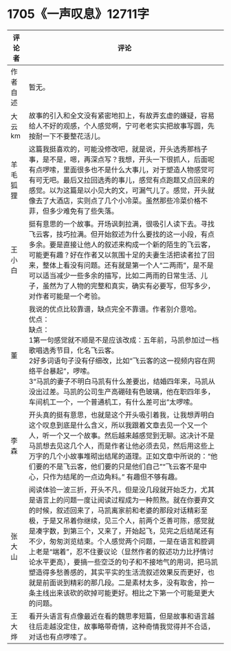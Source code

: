 # 1705《一声叹息》12711字

评论者 | 评论 |
|---|---|
作者自述|暂无。
大云km|故事的引入和全文没有紧密地扣上，有故弄玄虚的嫌疑，容易给人不好的观感，个人感觉啊，宁可老老实实把故事写圆，先按耐一下不要整花活儿。
羊毛狐狸|这篇我挺喜欢的，可能没修改吧，就是说，开头选秀那档子事，是不是，嗯，再深点写？我想，开头一下很抓人，后面呢有点啰嗦，里面很多也不是什么大事儿，对于塑造人物感觉可有可无吧。最后又拉回选秀的事儿，感觉有点跑题又点回来的感觉。以为这篇是以小见大的文，可漏气儿了。感觉，开头就像去了大酒店，实则点了几个小冷菜。虽然那些冷菜价格不菲，但多少难免有了些失落。
王小白|挺有意思的一个故事。开场讽刺拉满，很吸引人读下去。寻找飞云客，技巧拉满。但开始叙述为什么要找的这一小段，有点多余。要是直接让他人的叙述来构成一个新的陌生的飞云客，可能更有趣？好在作者又以氛围十足的夫妻生活把读者拉了回来，整体上看没有问题。还有就是第一个人“二两雨”，是不是可以适当减少一些多余的描写，比如二两雨的日常生活、儿子，虽然为了人物的完整和真实，确实有必要写，但写多少，对作者可能是一个考验。
董|我说的优点比较靠谱，缺点完全不靠谱。作者别介意哈。<br/>优点：<br/>缺点：<br/>1第一句感觉就不顺是不是应该改成：五年前，马凯参加过一档歌唱选秀节目，化名飞云客。<br/>2好多词语句子没有仔细改，比如“飞云客的这一视频内容在网络平台暴起”，啰嗦。<br/>3“马凯的妻子不明白马凯有什么差要出，结婚四年来，马凯从没出过差。马凯的公司生产高硼硅有色玻璃，他在职四年多，车间机工一个，一个普通机工，有什么差可出”太啰嗦。
李森|开头真的挺有意思，也就是这个开头吸引着我，让我想弄明白这个叹息到底是什么含义，所以我跟着文章去见一个又一个人，听一个又一个故事。然后越来越感觉到无聊。这决计不是马凯想去见这几个人，而是作者让他必须去见，然后用这些上万字的几个小故事堆砌出结尾的道理。正如文章中所说的：“他们要的不是飞云客，他们要的只是他们自己”“飞云客不是中心，只作为结尾的一点边角料。” 有趣但不够有趣。
张大山|阅读体验一波三折，开头不凡，但是没几段就开始乏力，尤其是语言上的问题一度让阅读过程成为一种煎熬。就在你要弃文的时候，叙述回来了，马凯离家前和老婆的那段对话精彩至极，于是又吊着你继续，见三个人，前两个乏善可陈，感觉就是凑字数，到第三个，又来了，开始起飞，见完之后结尾还有不少，匆匆浏览结束。个人感觉两个问题，一是在语言和腔调上老是“端着”，忍不住要议论（显然作者的叙述功力比抒情讨论水平更高），要搞一些空泛的句子和不接地气的用词，把马凯塑造得多愁善感的，其实平实的生活流叙述效果反而更好，也就是前面说到精彩的那几段。二是素材太多，没有取舍，拎一条主线出来该砍的砍掉可能更好。相比之下第一个可能是更大的问题。
王大烨|看开头语言有点像最近在看的魏思孝短篇，但是故事和语言越往后走越没定住，故事略带奇情，这种奇情我觉得并不合适，对话也有点啰嗦了。
